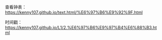 查看钟表：https://kenny107.github.io/text.html/%E6%97%B6%E9%92%9F.html

时间戳：https://kenny107.github.io/L1/2.%E6%97%B6%E9%97%B4%E6%88%B3.html
